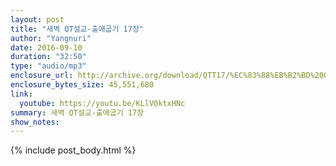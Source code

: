 ```yaml
---
layout: post
title: "새벽 QT설교-출애굽기 17장"
author: "Yangnuri"
date: 2016-09-10
duration: "32:50"
type: "audio/mp3"
enclosure_url: http://archive.org/download/QTT17/%EC%83%88%EB%B2%BD%20QT%EC%84%A4%EA%B5%90-%EC%B6%9C%EC%95%A0%EA%B5%BD%EA%B8%B0%2017%EC%9E%A5.mp3
enclosure_bytes_size: 45,551,680
link:
  youtube: https://youtu.be/KLlV0ktxHNc
summary: 새벽 QT설교-출애굽기 17장
show_notes:
---
```


{% include post_body.html %}
